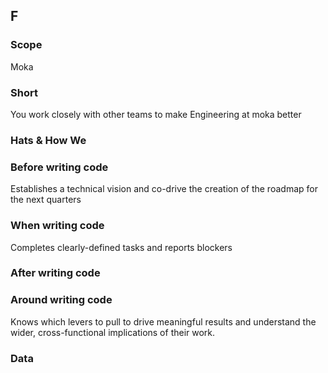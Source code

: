 ## F
### Scope

Moka

### Short

You work closely with other teams to make Engineering at moka better

### Hats & How We

### Before writing code

Establishes a technical vision and co-drive the creation of the roadmap for the next quarters

### When writing code

Completes clearly-defined tasks and reports blockers

### After writing code

### Around writing code

Knows which levers to pull to drive meaningful results and understand the wider, cross-functional implications of their work.

### Data
